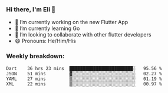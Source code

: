 ### Hi there, I'm Eli 👋
- 🔭 I’m currently working on the new Flutter App
- 🌱 I’m currently learning Go
- 🦄 I’m looking to collaborate with other flutter developers
- 😄 Pronouns: He/Him/His

### Weekly breakdown:
<!--START_SECTION:waka-->
```text
Dart    36 hrs 23 mins  ████████████████████████░   95.56 % 
JSON    51 mins         ▓░░░░░░░░░░░░░░░░░░░░░░░░   02.27 % 
YAML    27 mins         ▒░░░░░░░░░░░░░░░░░░░░░░░░   01.19 % 
XML     22 mins         ▒░░░░░░░░░░░░░░░░░░░░░░░░   00.97 % 
```
<!--END_SECTION:waka-->
